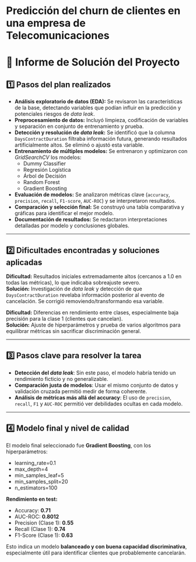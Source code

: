 # Predicción del churn de clientes en una empresa de Telecomunicaciones
# 📄 Informe de Solución del Proyecto

## 1️⃣ Pasos del plan realizados

- **Análisis exploratorio de datos (EDA):** Se revisaron las características de la base, detectando variables que podían influir en la predicción y potenciales riesgos de *data leak*.
- **Preprocesamiento de datos:** Incluyó limpieza, codificación de variables y separación en conjunto de entrenamiento y prueba.
- **Detección y resolución de *data leak*:** Se identificó que la columna `DaysContractDuration` filtraba información futura, generando resultados artificialmente altos. Se eliminó o ajustó esta variable.
- **Entrenamiento de múltiples modelos:** Se entrenaron y optimizaron con *GridSearchCV* los modelos:
  - Dummy Classifier
  - Regresión Logística
  - Árbol de Decisión
  - Random Forest
  - Gradient Boosting
- **Evaluación de modelos:** Se analizaron métricas clave (`accuracy`, `precision`, `recall`, `F1-score`, `AUC-ROC`) y se interpretaron resultados.
- **Comparación y selección final:** Se construyó una tabla comparativa y gráficas para identificar el mejor modelo.
- **Documentación de resultados:** Se redactaron interpretaciones detalladas por modelo y conclusiones globales.

---

## 2️⃣ Dificultades encontradas y soluciones aplicadas

**Dificultad:** Resultados iniciales extremadamente altos (cercanos a 1.0 en todas las métricas), lo que indicaba sobreajuste severo.  
**Solución:** Investigación de *data leak* y detección de que `DaysContractDuration` revelaba información posterior al evento de cancelación. Se corrigió removiendo/transformando esa variable.

**Dificultad:** Diferencias en rendimiento entre clases, especialmente baja precisión para la clase 1 (clientes que cancelan).  
**Solución:** Ajuste de hiperparámetros y prueba de varios algoritmos para equilibrar métricas sin sacrificar discriminación general.

---

## 3️⃣ Pasos clave para resolver la tarea

- **Detección del *data leak***: Sin este paso, el modelo habría tenido un rendimiento ficticio y no generalizable.
- **Comparación justa de modelos**: Usar el mismo conjunto de datos y validación cruzada permitió medir de forma coherente.
- **Análisis de métricas más allá del accuracy**: El uso de `precision`, `recall`, `F1` y `AUC-ROC` permitió ver debilidades ocultas en cada modelo.

---

## 4️⃣ Modelo final y nivel de calidad

El modelo final seleccionado fue **Gradient Boosting**, con los hiperparámetros:
- learning_rate=0.1
- max_depth=4
- min_samples_leaf=5
- min_samples_split=20
- n_estimators=100


**Rendimiento en test:**
- Accuracy: **0.71**
- AUC-ROC: **0.8012**
- Precision (Clase 1): **0.55**
- Recall (Clase 1): **0.74**
- F1-Score (Clase 1): **0.63**

Esto indica un modelo **balanceado y con buena capacidad discriminativa**, especialmente útil para identificar clientes que probablemente cancelarán.


